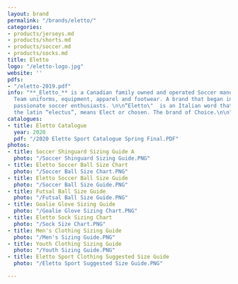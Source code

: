 ```yaml
---
layout: brand
permalink: "/brands/eletto/"
categories:
- products/jerseys.md
- products/shorts.md
- products/soccer.md
- products/socks.md
title: Eletto
logo: "/eletto-logo.jpg"
website: ''
pdfs:
- "/eletto-2019.pdf"
info: "**_Eletto_** is a Canadian family owned and operated Soccer manufacturer of
  Team uniforms, equipment, apparel and footwear. A brand that began in 2000 from
  passionate soccer enthusiasts. \n\n“Eletto\"  is an Italian word that derives from
  the latin “electus”, means Elect or chosen. The brand of Choice.\n\n​"
catalogues:
- title: Eletto Catalogue
  year: 2020
  pdf: "/2020 Eletto Sport Catalogue Spring Final.PDF"
photos:
- title: Soccer Shinguard Sizing Guide A
  photo: "/Soccer Shinguard Sizing Guide.PNG"
- title: Eletto Soccer Ball Size Chart
  photo: "/Soccer Ball Size Chart.PNG"
- title: Eletto Soccer Ball Size Guide
  photo: "/Soccer Ball Size Guide.PNG"
- title: Futsal Ball Size Guide
  photo: "/Futsal Ball Size Guide.PNG"
- title: Goalie Glove Sizing Guide
  photo: "/Goalie Glove Sizing Chart.PNG"
- title: Eletto Sock Sizing Chart
  photo: "/Sock Size Chart.PNG"
- title: Men's Clothing Sizing Guide
  photo: "/Men's Sizing Guide.PNG"
- title: Youth Clothing Sizing Guide
  photo: "/Youth Sizing Guide.PNG"
- title: Eletto Sport Clothing Suggested Size Guide
  photo: "/Eletto Sport Suggested Size Guide.PNG"

---
```

